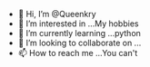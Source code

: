 - 👋 Hi, I’m @Queenkry
- 👀 I’m interested in ...My hobbies 
- 🌱 I’m currently learning ...python
- 💞️ I’m looking to collaborate on ...
- 📫 How to reach me ...You can't 

<!---
Queenkry/Queenkry is a ✨ special ✨ repository because its `README.md` (this file) appears on your GitHub profile.
You can click the Preview link to take a look at your changes.
--->
